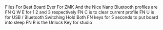 Files For Best Board Ever For ZMK And the Nice Nano
Bluetooth profiles are FN Q W E for 1 2 and 3 respectively
FN C is to clear current profile
FN U is for USB / Bluetooth Switching
Hold Both FN keys for 5 seconds to put board into sleep
FN R is the Unlock Key for studio
